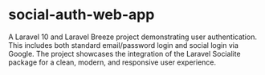 # social-auth-web-app
A Laravel 10 and Laravel Breeze project demonstrating user authentication. This includes both standard email/password login and social login via Google. The project showcases the integration of the Laravel Socialite package for a clean, modern, and responsive user experience.
